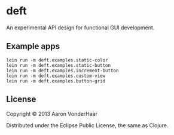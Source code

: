 # deft

An experimental API design for functional GUI development.

## Example apps

    lein run -m deft.examples.static-color
    lein run -m deft.examples.static-button
    lein run -m deft.examples.increment-button
    lein run -m deft.examples.custom-view
    lein run -m deft.examples.button-grid

## License

Copyright © 2013 Aaron VonderHaar

Distributed under the Eclipse Public License, the same as Clojure.

